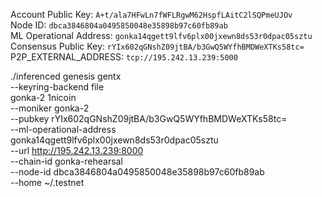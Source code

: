 Account Public Key: `A+t/ala7HFwLn7fWFLRgwM62HspfLAitC2lSQPmeUJOv`  
Node ID: `dbca3846804a0495850048e35898b97c60fb89ab`  
ML Operational Address: `gonka14qgett9lfv6plx00jxewn8ds53r0dpac05sztu`  
Consensus Public Key: `rYIx602qGNshZ09jtBA/b3GwQ5WYfhBMDWeXTKs58tc=`  
P2P_EXTERNAL_ADDRESS: `tcp://195.242.13.239:5000`  


./inferenced genesis gentx \
    --keyring-backend file \
    gonka-2 1nicoin \
    --moniker gonka-2 \
    --pubkey rYIx602qGNshZ09jtBA/b3GwQ5WYfhBMDWeXTKs58tc= \
    --ml-operational-address gonka14qgett9lfv6plx00jxewn8ds53r0dpac05sztu \
    --url http://195.242.13.239:8000 \
    --chain-id gonka-rehearsal \
    --node-id dbca3846804a0495850048e35898b97c60fb89ab \
    --home ~/.testnet